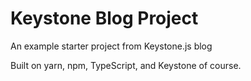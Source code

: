 # Keystone Blog Project 

An example starter project from Keystone.js blog


Built on yarn, npm, TypeScript, and Keystone of course. 
